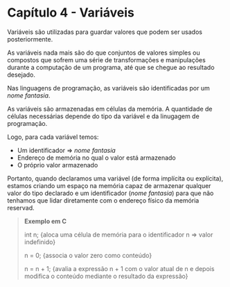 # Capítulo 4 - Variáveis

Variáveis são utilizadas para guardar valores que podem ser usados posteriormente. 

As variáveis nada mais são do que conjuntos de valores simples ou compostos que sofrem uma série de transformações e manipulações durante a computação de um programa, até que se chegue ao resultado desejado.

Nas linguagens de programação, as variáveis são identificadas por um *nome fantasia*.

As variáveis são armazenadas em células da memória. A quantidade de células necessárias depende do tipo da variável e da linugagem de programação.

Logo, para cada variável temos:
* Um identificador => *nome fantasia*
* Endereço de memória no qual o valor está armazenado
* O próprio valor armazenado

Portanto, quando declaramos uma variável (de forma implícita ou explícita), estamos criando um espaço na memória capaz de armazenar qualquer valor do tipo declarado e um identificador (*nome fantasia*) para que não tenhamos que lidar diretamente com o endereço físico da memória reservad.

> **Exemplo em C**
> 
> int n; {aloca uma célula de memória para o identificador n => valor indefinido}
> 
> n = 0; {associa o valor zero como conteúdo}
> 
> n = n + 1; {avalia a expressão n + 1 com o valor atual de n e depois modifica o conteúdo mediante o resultado da expressão}

